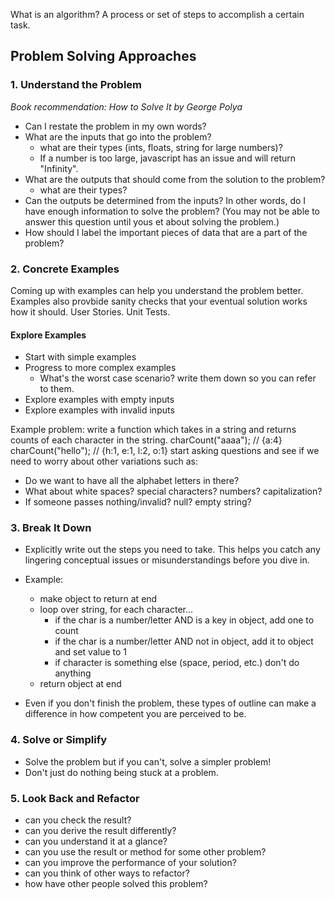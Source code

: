 What is an algorithm?
A process or set of steps to accomplish a certain task.

## Problem Solving Approaches
### 1. Understand the Problem
*Book recommendation: How to Solve It by George Polya*
- Can I restate the problem in my own words?
- What are the inputs that go into the problem?
  - what are their types (ints, floats, string for large numbers)?
  - If a number is too large, javascript has an issue and will return "Infinity".
- What are the outputs that should come from the solution to the problem?
  - what are their types?
- Can the outputs be determined from the inputs? In other words, do I have enough information to solve the problem? (You may not be able to answer this question until yous et about solving the problem.)
- How should I label the important pieces of data that are a part of the problem?

### 2. Concrete Examples
Coming up with examples can help you understand the problem better.
Examples also provbide sanity checks that your eventual solution works how it should.
User Stories. Unit Tests.

#### Explore Examples
- Start with simple examples
- Progress to more complex examples
  - What's the worst case scenario? write them down so you can refer to them.
- Explore examples with empty inputs
- Explore examples with invalid inputs

Example problem: write a function which takes in a string and returns counts of each character in the string.
charCount("aaaa"); // {a:4}
charCount("hello"); // {h:1, e:1, l:2, o:1}
start asking questions and see if we need to worry about other variations such as:
- Do we want to have all the alphabet letters in there?
- What about white spaces? special characters? numbers? capitalization?
- If someone passes nothing/invalid? null? empty string?

### 3. Break It Down
- Explicitly write out the steps you need to take. This helps you catch any lingering conceptual issues or misunderstandings before you dive in.
- Example:
  - make object to return at end
  - loop over string, for each character...
    - if the char is a number/letter AND is a key in object, add one to count
    - if the char is a number/letter AND not in object, add it to object and set value to 1
    - if character is something else (space, period, etc.) don't do anything
  - return object at end

- Even if you don't finish the problem, these types of outline can make a difference in how competent you are perceived to be.
### 4. Solve or Simplify
- Solve the problem but if you can't, solve a simpler problem!
- Don't just do nothing being stuck at a problem.

### 5. Look Back and Refactor
- can you check the result?
- can you derive the result differently?
- can you understand it at a glance?
- can you use the result or method for some other problem?
- can you improve the performance of your solution?
- can you think of other ways to refactor?
- how have other people solved this problem?